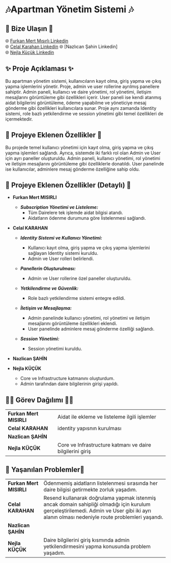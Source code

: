 # 🎶Apartman Yönetim Sistemi 🎶
## 🚨 Bize Ulaşın 🚨
🌐 [Furkan Mert Mısırlı Linkedin](http://www.linkedin.com/in/furkan-mert-mısırlı)  
🌐 [Celal Karahan Linkedin](https://www.linkedin.com/in/celal-karahan51/)
🌐 [Nazlıcan Şahin Linkedin]  
🌐 [Nejla Küçük Linkedin](https://www.linkedin.com/in/nkucuk/)

## ✨ Proje Açıklaması ✨

Bu apartman yönetim sistemi, kullanıcıların kayıt olma, giriş yapma ve çıkış yapma işlemlerini yönetir. Proje, admin ve user rollerine ayrılmış panellere sahiptir. Admin paneli, kullanıcı ve daire yönetimi, rol yönetimi, iletişim mesajlarını görüntüleme gibi özellikleri içerir. User paneli ise kendi atanmış aidat bilgilerini görüntüleme, ödeme yapabilme ve yöneticiye mesaj gönderme gibi özellikleri kullanıcılara sunar. Proje aynı zamanda Identity sistemi, role bazlı yetkilendirme ve session yönetimi gibi temel özellikleri de içermektedir.

## 📍 Projeye Eklenen Özellikler 📍
Bu projede temel kullanıcı yönetimi için kayıt olma, giriş yapma ve çıkış yapma işlemleri sağlandı. Ayrıca, sistemde iki farklı rol olan Admin ve User için ayrı paneller oluşturuldu. Admin paneli, kullanıcı yönetimi, rol yönetimi ve iletişim mesajlarını görüntüleme gibi özelliklerle donatıldı. User panelinde ise kullanıcılar, adminlere mesaj gönderme özelliğine sahip oldu.

## 📌 Projeye Eklenen Özellikler (Detaylı) 📌
- **Furkan Mert MISIRLI**
  - ***Subscription Yönetimi ve Listeleme:***
    - Tüm Dairelere tek işlemde aidat bilgisi atandı.
    - Aidatların ödenme durumuna göre listelenmesi sağlandı.
- **Celal KARAHAN**
  - ***Identity Sistemi ve Kullanıcı Yönetimi:***
    - Kullanıcı kayıt olma, giriş yapma ve çıkış yapma işlemlerini sağlayan Identity sistemi kuruldu.
    - Admin ve User rolleri belirlendi.

  - ***Panellerin Oluşturulması:***
    - Admin ve User rollerine özel paneller oluşturuldu.
  
  - ***Yetkilendirme ve Güvenlik:***
    - Role bazlı yetkilendirme sistemi entegre edildi.

  - ***İletişim ve Mesajlaşma:***
    - Admin panelinde kullanıcı yönetimi, rol yönetimi ve iletişim mesajlarını görüntüleme özellikleri eklendi.
    - User panelinde adminlere mesaj gönderme özelliği sağlandı.

  - ***Session Yönetimi:***
    - Session yönetimi kuruldu.
      
- **Nazlican ŞAHİN**
  
- **Nejla KÜÇÜK**
  - Core ve Infrastructure katmanını oluşturdum.
  - Admin tarafından daire bilgilerinin girişi yapıldı.

## 👩‍💻 Görev Dağılımı 👨‍💻
|  |  | 
| -------- | ------ | 
|**Furkan Mert MISIRLI**| Aidat ile ekleme ve listeleme ilgili işlemler|
|**Celal KARAHAN**| identity yapısnın kurulması| 
|**Nazlican ŞAHİN**| |  
|**Nejla KÜÇÜK**|Core ve Infrastructure katmanı ve daire bilgilerini giriş |


## 📛 Yaşanılan Problemler📛

|  |  | 
| -------- | ------ | 
|**Furkan Mert MISIRLI**| Ödenmemiş aidatların listelenmesi sırasında her daire bilgisi getirmekte zorluk yaşadım.  |
|**Celal KARAHAN**| Resend kullanarak doğrulama yapmak istenmiş ancak domain sahipliği olmadığı için kurulum gerçeleştirilemedi. Admin ve User gibi iki ayrı alanın olması nedeniyle route problemleri yaşandı.| 
|**Nazlican ŞAHİN**| |  
|**Nejla KÜÇÜK**|Daire bilgilerini giriş kısmında admin yetkilendirmesini yapma konusunda problem yaşadım. |
